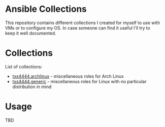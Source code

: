 # Ansible Collections
This repository contains different collections I created for myself to use with VMs or to configure my OS.
In case someone can find it useful I'll try to keep it well documented.

# Collections
List of collections:
* [txs4444.archlinux](archlinux/README.md) - miscellaneous roles for Arch Linux
* [txs4444.generic](generic/README.md) - miscellaneous roles for Linux with no particular distribution in mind

# Usage
TBD
